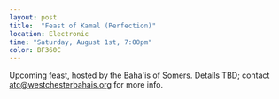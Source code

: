 ```yaml
---
layout: post
title:  "Feast of Kamal (Perfection)"
location: Electronic
time: "Saturday, August 1st, 7:00pm"
color: BF360C
---
```

Upcoming feast, hosted by the Baha'is of Somers. Details TBD; contact <atc@westchesterbahais.org> for more info.
